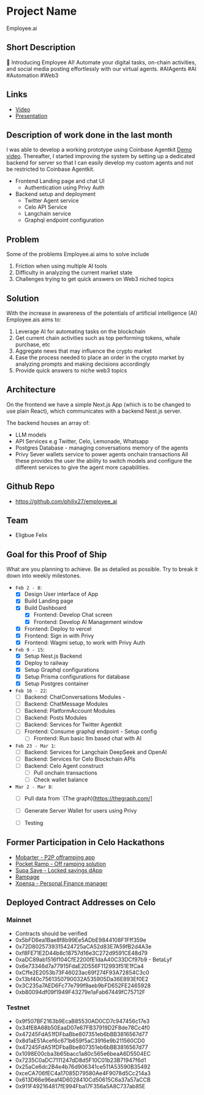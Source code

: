 # Project Name
Employee.ai

## Short Description
🚀 Introducing Employee AI! Automate your digital tasks, on-chain activities, and social media posting effortlessly with our virtual agents. #AIAgents #AI #Automation #Web3

## Links

-  [Video](https://youtu.be/6s1ZxTkVgrM)
-  [Presentation](https://www.canva.com/design/DAGgAKvKkRc/y90PmscJnCth_EdpOQ0WmA/edit?utm_content=DAGgAKvKkRc&utm_campaign=designshare&utm_medium=link2&utm_source=sharebutton)

## Description of work done in the last month

I was able to develop a working prototype using Coinbase Agentkit [Demo video](). Thereafter, I started improving the system by setting up a dedicated backend for server so that I can easily develop my custom agents and not be restricted to Coinbase Agentkit. 
- Frontend Landing page and chat UI
  - Authentication using Privy Auth
- Backend setup and deployment
  - Twitter Agent service
  - Celo API Service
  - Langchain service
  - Graphql endpoint configuration


## Problem
Some of the problems Employee.ai aims to solve include
1. Friction when using multiple AI tools
2. Difficulty in analyzing the current market state
3. Challenges trying to get quick answers on Web3 niched topics

## Solution
With the increase in awareness of the potentials of artificial intelligence (AI) Employee.ais aims to:

1. Leverage AI for automating tasks on the blockchain
2. Get current chain activities such as top performing tokens, whale purchase, etc
3. Aggregate news that may influence the crypto market
4. Ease the process needed to place an order in the crypto market by analyzing prompts and making decisions accordingly
5. Provide quick answers to niche web3 topics


## Architecture
On the frontend we have a simple Next.js App (which is to be changed to use plain React), which communicates with a backend Nest.js server. 

The backend houses an array of:
   -  LLM models
   -  API Services e.g Twitter, Celo, Lemonade, Whatsapp
   -  Postgres Database - managing conversations memory of the agents
   -  Privy Sever wallets service to power agents onchain transactions
All these provides the user the ability to switch models and configure the different services to give the agent more capabilities.



## Github Repo 

- https://github.com/philix27/employee_ai


## Team

- Eligbue Felix



## Goal for this Proof of Ship

What are you planning to achieve. Be as detailed as possible. Try to break it down into weekly milestones. 
- `Feb 2 - 8`: 
  - [X] Design User interface of App
  - [x] Build Landing page
  - [x] Build Dashboard 
    - [x] Frontend: Develop Chat screen
    - [x] Frontend: Develop AI Management window
  - [x] Frontend: Deploy to vercel
  - [x] Frontend: Sign in with Privy
  - [x] Frontend: Wagmi setup, to work with Privy Auth
  
- `Feb 9 - 15`: 
  - [x] Setup Nest.js Backend
  - [x] Deploy to railway
  - [x] Setup Graphql configurations
  - [x] Setup Prisma configurations for database
  - [x] Setup Postgres container
- `Feb 16 - 22`: 
  - [ ] Backend: ChatConversations Modules - 
  - [ ] Backend: ChatMessage Modules
  - [ ] Backend: PlatformAccount Modules
  - [ ] Backend: Posts Modules
  - [ ] Backend: Services for Twitter Agentkit
  - [ ] Frontend: Consume graphql endpoint - Setup config
    - [ ]  Frontend: Run basic llm based chat with AI 
  
- `Feb 23 - Mar 1`: 
  - [ ] Backend: Services for Langchain DeepSeek and OpenAI
  - [ ] Backend: Services for Celo Blockchain APIs
  - [ ] Backend: Celo Agent construct
    - [ ] Pull onchain transactions
    - [ ] Check wallet balance
- `Mar 2 - Mar 8`: 
  - [ ] Pull data from `(The graph)[https://thegraph.com/] 
  - [ ] Generate Server Wallet for users using Privy
  - [ ] Testing



## Former Participation in Celo Hackathons

-  [Mobarter - P2P offramping app](https://github.com/philix27/mobarter-app)
-  [Pocket Ramp - Off ramping solution](https://github.com/philix27/pocket)
-  [Supa Save - Locked savings dApp](https://github.com/philix27/supa-save1)
-  [Rampage](https://github.com/philix27/rampage)
-  [Xpensa - Personal Finance manager](https://github.com/philix27/Xpensa)



## Deployed Contract Addresses on Celo

### Mainnet
- Contracts should be verified
- 0x5bFD6ea1Bae8f8b99Ee5ADbE9844108F1Fff359e
- 0x72D8025739315424725aCA52d83E7A59fB2d4A3e
- 0xf8FE71E2D44b8c18757d16e3C272d9591CE48d79
- 0xaDC89ab1516f104CfE2200fE1daA40C33DCf97b9 - BetaLyf
- 0x6e73346d7a77915FdaE2D556F112993f51E1fCa4
- 0xCffe2E2053b73F46023ac69f274F93A72854C3c0
- 0x13bf40c7561350790032A535905Da36E893Ef0E2
- 0x3C235a7AED6Fc77e799f9aeb9bFD652FE2465928
- 0xb80094df09f1949F43279e1aFab67449fC75712F

### Testnet
- 0x9f507BF2163b9EcaB85530AD0CD7c947456c17e3
- 0x34fE8A68b50EaaD07e67FB37919D2F8de78Cc4f0
- 0x47245FdA51fDFbaBbe807351eb6bBB3816567d77
- 0x8d1aE51Acef6c671b659f5aC3916e9b211560CD0
- 0x47245FdA51fDFbaBbe807351eb6bBB3816567d77
- 0x1098E00cba3b65bacc1a80c565e6beaA6D5504EC
- 0x7235C0aDC7111247dD8d5F10C01b23B71947f6d1
- 0x25aCe6dc2B4e4b76d906341ce511A53590B35492
- 0xceCA706fEC4a17085D79580Ae4F9078d5Cc214a3
- 0x613D66e96eaf4D6028410Cd50615C6a37a57aCCB
- 0x911F492164817fE994Fba17F356a5A8C737ab85E



